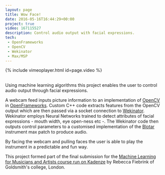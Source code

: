 ```yaml
---
layout: page
title: Wow Face!
date: 2016-05-16T16:44:29+00:00
project: true
video: 167115527
description: Control audio output with facial expressions.
tech:
 - OpenFrameworks
 - OpenCV
 - Wekinator
 - Max/MSP
---
```


{% include vimeoplayer.html id=page.video %}

<br/>
Using machine learning algorithms this project enables the user to control audio output through facial expressions.

A webcam feed inputs picture information to an implementation of [OpenCV](http://opencv.org/) in [OpenFrameworks](http://openframeworks.cc/). Custom C++ code extracts features from the OpenCV output which are then passed via a socket connection to [Wekinator](http://www.wekinator.org/). Wekinator employs Neural Networks trained to detect attributes of facial expressions - mouth width, eye open-ness etc -. The Wekinator code then outputs control parameters to a customised implementation of the [Blotar](http://www.maxobjects.com/?v=objects&id_objet=136) instrument max patch to produce audio. 

By facing the webcam and pulling faces the user is able to play the instrument in a predictable and fun way.

This project formed part of the final submission for the [Machine Learning for Musicians and Artists course run on Kadenze](https://www.kadenze.com/courses/machine-learning-for-musicians-and-artists/info) by Rebecca Fiebrink of Goldsmith's college, London. 



